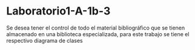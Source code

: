 # Laboratorio1-A-1b-3
Se desea tener el control de todo el material bibliográfico que se tienen almacenado en una biblioteca especializada, para este trabajo se tiene el respectivo diagrama de clases

